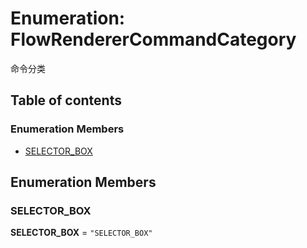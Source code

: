 # Enumeration: FlowRendererCommandCategory

命令分类

## Table of contents

### Enumeration Members

* [SELECTOR\_BOX](/en/auto-docs/editor/enums/FlowRendererCommandCategory.md#selector_box)

## Enumeration Members

### SELECTOR\_BOX

**SELECTOR\_BOX** = `"SELECTOR_BOX"`

